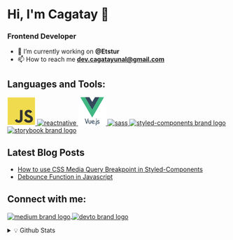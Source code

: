 <h1>Hi, I'm Cagatay 👋</h1>
<h3>Frontend Developer</h3>


- 🚀 I’m currently working on **@Etstur**
- 📫 How to reach me **dev.cagatayunal@gmail.com**

<h2 align="left">Languages and Tools:</h2>
<p align="left">
<a href="https://developer.mozilla.org/en-US/docs/Web/JavaScript" target="_blank"> 
<img src="https://raw.githubusercontent.com/devicons/devicon/master/icons/javascript/javascript-original.svg" alt="javascript" width="64" height="64"/> 
</a> 
<a href="https://reactnative.dev/" target="_blank"> 
<img src="https://reactnative.dev/img/header_logo.svg" alt="reactnative" width="64" height="64"/>
</a> 
<a href="https://vuejs.org/" target="_blank">
<img src="https://raw.githubusercontent.com/devicons/devicon/master/icons/vuejs/vuejs-original-wordmark.svg" alt="vuejs" width="64" height="64"/>
</a>
<a href="https://sass-lang.com" target="_blank">
<img src="https://sass-lang.com/assets/img/logos/logo-b6e1ef6e.svg" alt="sass" width="64" height="64"/>
</a> 
<a href="https://styled-components.com/" target="_blank">
<img src="https://styled-components.com/logo.png" alt="styled-components brand logo" width="64" height="64"/> </a> 
<a href="https://storybook.js.org" target="_blank">
<img src="https://avatars.githubusercontent.com/u/22632046?s=200&v=4" alt="storybook brand logo" width="64" height="64"/>
</a> 
</p>

<h2>Latest Blog Posts</h2>
<ul>
  <li><a href="https://dev.to/cagatayunal/how-to-use-css-media-query-breakpoint-in-styled-components-9of">How to use CSS Media Query Breakpoint in Styled-Components</a></li>
    <li><a href="https://dev.to/cagatayunal/debounce-function-in-javascript-47ha">Debounce Function in Javascript</a></li>
</ul>

<h2 align="left">Connect with me:</h2>
<p align="left">
<a href="https://medium.com/@CagatayUnal" target="blank">
<img align="center" src="https://upload.wikimedia.org/wikipedia/commons/thumb/e/ec/Medium_logo_Monogram.svg/1200px-Medium_logo_Monogram.svg.png" alt="medium brand logo" height="64" width="64" />
</a>
<a href="https://dev.to/cagatayunal" target="blank">
<img align="center" src="https://cdn.shopify.com/s/files/1/1626/8507/files/Dev_400x400_50x@2x.png?v=1541525157" alt="devto brand logo" height="64" width="64" />
</a>
</p>

<details>
<summary style="margin-bottom: 16px;">💡 Github Stats</summary>
<a href="https://github.com/cagatay-unal/github-readme-stats">
  <img align="left" src="https://github-readme-stats.vercel.app/api?username=cagatay-unal&theme=algolia&show_icons=true" width="50%" />
</a>
</details>
